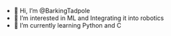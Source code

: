 - 👋 Hi, I’m @BarkingTadpole
- 👀 I’m interested in ML and Integrating it into robotics
- 🌱 I’m currently learning Python and C


<!---
BarkingTadpole/BarkingTadpole is a ✨ special ✨ repository because its `README.md` (this file) appears on your GitHub profile.
You can click the Preview link to take a look at your changes.
--->

